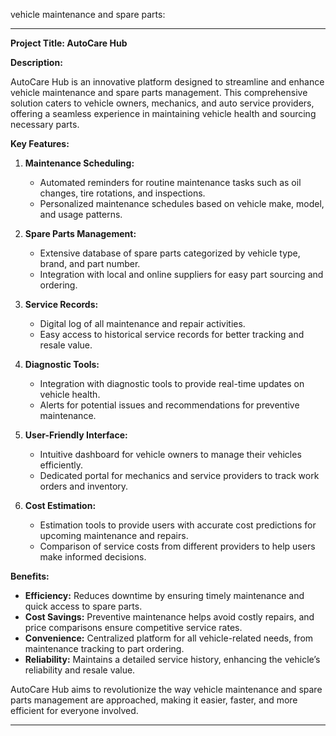 vehicle maintenance and spare parts:

---

**Project Title: AutoCare Hub**

**Description:**

AutoCare Hub is an innovative platform designed to streamline and enhance vehicle maintenance and spare parts management. This comprehensive solution caters to vehicle owners, mechanics, and auto service providers, offering a seamless experience in maintaining vehicle health and sourcing necessary parts.

**Key Features:**

1. **Maintenance Scheduling:**
   - Automated reminders for routine maintenance tasks such as oil changes, tire rotations, and inspections.
   - Personalized maintenance schedules based on vehicle make, model, and usage patterns.

2. **Spare Parts Management:**
   - Extensive database of spare parts categorized by vehicle type, brand, and part number.
   - Integration with local and online suppliers for easy part sourcing and ordering.

3. **Service Records:**
   - Digital log of all maintenance and repair activities.
   - Easy access to historical service records for better tracking and resale value.

4. **Diagnostic Tools:**
   - Integration with diagnostic tools to provide real-time updates on vehicle health.
   - Alerts for potential issues and recommendations for preventive maintenance.

5. **User-Friendly Interface:**
   - Intuitive dashboard for vehicle owners to manage their vehicles efficiently.
   - Dedicated portal for mechanics and service providers to track work orders and inventory.

6. **Cost Estimation:**
   - Estimation tools to provide users with accurate cost predictions for upcoming maintenance and repairs.
   - Comparison of service costs from different providers to help users make informed decisions.

**Benefits:**

- **Efficiency:** Reduces downtime by ensuring timely maintenance and quick access to spare parts.
- **Cost Savings:** Preventive maintenance helps avoid costly repairs, and price comparisons ensure competitive service rates.
- **Convenience:** Centralized platform for all vehicle-related needs, from maintenance tracking to part ordering.
- **Reliability:** Maintains a detailed service history, enhancing the vehicle’s reliability and resale value.

AutoCare Hub aims to revolutionize the way vehicle maintenance and spare parts management are approached, making it easier, faster, and more efficient for everyone involved.

---

